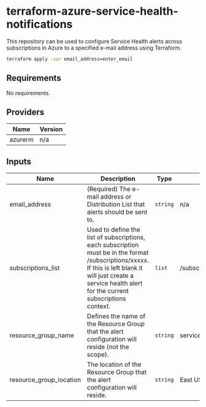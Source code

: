 # terraform-azure-service-health-notifications
This repository can be used to configure Service Health alerts across subscriptions in Azure to a specified e-mail address using Terraform.

```bash
terraform apply -var email_address=enter_email
```

## Requirements

No requirements.

## Providers

| Name | Version |
|------|---------|
| azurerm | n/a |

## Inputs

| Name | Description | Type | Default | Required |
|------|-------------|------|---------|:--------:|
| email\_address | (Required) The e-mail address or Distribution List that alerts should be sent to. | `string` | n/a | yes |
| subscriptions\_list | Used to define the list of subscriptions, each subscription must be in the format /subscriptions/xxxxx. If this is left blank it will just create a service health alert for the current subscriptions context. | `list` | /subscriptions/current_context | no |
| resource\_group\_name | Defines the name of the Resource Group that the alert configuration will reside (not the scope). | `string` | service_health_rg | no |
| resource\_group\_location | The location of the Resource Group that the alert configuration will reside. | `string` | East US 2 | no |